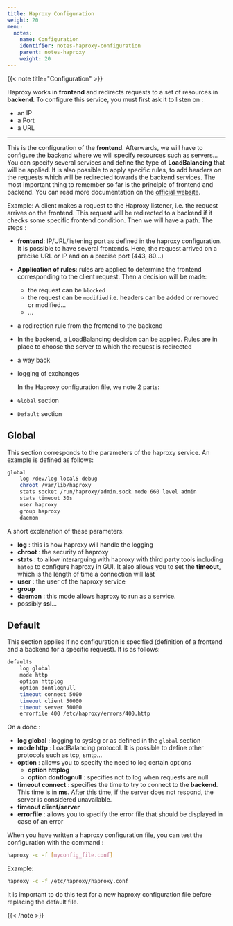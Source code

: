 ```yaml
---
title: Haproxy Configuration
weight: 20
menu:
  notes:
    name: Configuration
    identifier: notes-haproxy-configuration
    parent: notes-haproxy
    weight: 20
---
```


<!-- Configuration -->
{{< note title="Configuration" >}}

Haproxy works in **frontend** and redirects requests to a set of resources in **backend**. To configure this service, you must first ask it to listen on :
- an IP
- a Port
- a URL
---
This is the configuration of the **frontend**. Afterwards, we will have to configure the backend where we will specify resources such as servers... You can specify several services and define the type of **LoadBalancing** that will be applied.
It is also possible to apply specific rules, to add headers on the requests which will be redirected towards the backend services. The most important thing to remember so far is the principle of frontend and backend.
You can read more documentation on the [official website](https://docs.haproxy.org/dev/configuration.html).

Example: A client makes a request to the Haproxy listener, i.e. the request arrives on the frontend. This request will be redirected to a backend if it checks some specific frontend condition. Then we will have a path. The steps :
- **frontend**: IP/URL/listening port as defined in the haproxy configuration. It is possible to have several frontends. Here, the request arrived on a precise URL or IP and on a precise port (443, 80...)
- **Application of rules**: rules are applied to determine the frontend corresponding to the client request. Then a decision will be made:
  - the request can be `blocked`
  - the request can be `modified` i.e. headers can be added or removed or modified...
  - ...
- a redirection rule from the frontend to the backend
- In the backend, a LoadBalancing decision can be applied. Rules are in place to choose the server to which the request is redirected
- a way back
- logging of exchanges

    In the Haproxy configuration file, we note 2 parts:
- `Global` section
- `Default` section
## Global
This section corresponds to the parameters of the haproxy service. An example is defined as follows:
```bash
global
    log /dev/log local5 debug
    chroot /var/lib/haproxy
    stats socket /run/haproxy/admin.sock mode 660 level admin
    stats timeout 30s
    user haproxy
    group haproxy
    daemon
```
A short explanation of these parameters:
- **log** : this is how haproxy will handle the logging
- **chroot** : the security of haproxy
- **stats** : to allow interarguing with haproxy with third party tools including `hatop` to configure haproxy in GUI. It also allows you to set the **timeout**, which is the length of time a connection will last
- **user** : the user of the haproxy service
- **group**
- **daemon** : this mode allows haproxy to run as a service.
- possibly **ssl**...

## Default
This section applies if no configuration is specified (definition of a frontend and a backend for a specific request).
It is as follows:
```bash
defaults
    log global
    mode http
    option httplog
    option dontlognull
    timeout connect 5000
    timeout client 50000
    timeout server 50000
    errorfile 400 /etc/haproxy/errors/400.http
```
On a donc :
- **log global** : logging to syslog or as defined in the `global` section
- **mode http** : LoadBalancing protocol. It is possible to define other protocols such as tcp, smtp...
- **option** : allows you to specify the need to log certain options
  - **option httplog**
  - **option dontlognull** : specifies not to log when requests are null
- **timeout connect** : specifies the time to try to connect to the **backend**. This time is in **ms**. After this time, if the server does not respond, the server is considered unavailable.
- **timeout client/server**
- **errorfile** : allows you to specify the error file that should be displayed in case of an error

When you have written a haproxy configuration file, you can test the configuration with the command :
```bash
haproxy -c -f [myconfig_file.conf]
```
Example:
```bash
haproxy -c -f /etc/haproxy/haproxy.conf
```
It is important to do this test for a new haproxy configuration file before replacing the default file.

{{< /note >}}